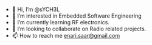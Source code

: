 - 👋 Hi, I’m @sYCH3L
- 👀 I’m interested in Embedded Software Engineering
- 🌱 I’m currently learning RF electronics.
- 💞️ I’m looking to collaborate on Radio related projects.
- 📫 How to reach me enari.saar@gmail.com


